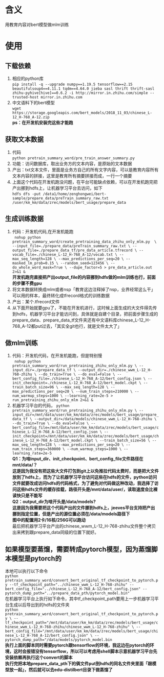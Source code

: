 

# 含义  
 用教育内容对bert模型做mlm训练


# 使用  
## 下载依赖  
1. 相应的python库  
`
pip install -q --upgrade numpy==1.19.5 tensorflow==2.15 beautifulsoup4==4.11.1 tqdm==4.64.0 jieba sasl thrift thrift-sasl zhihu-pyhive[hive]==0.6.2 -i http://mirror.in.zhihu.com/simple --trusted-host mirror.in.zhihu.com
`
2. 中文语料下的bert模型  
`
wget https://storage.googleapis.com/bert_models/2018_11_03/chinese_L-12_H-768_A-12.zip
`  
**ps：在开发机安装完这些才能跑**

## 获取文本数据  
1. 代码  
`
python pretrain_summary_word/pre_train_answer_summary.py
`  
2. 功能：访问数据库，取出业务方的文本内容，是原始的文本数据  
3. 产出：txt文本文件，里面是业务方自己的所有文字内容，可以是教育内容所有文本内容的拼接，这里是教育所有摘要拼接而成，一行一个摘要  
4. 上面这个代码在开发机跑没问题，在平台可能缺点依赖，可以在开发机跑完把产出挪到hdfs上，让机器学习平台去访问，如下  
`
hdfs dfs -put /data1/home/zenghongwei/bert-sample/prepare_data/preTrain_summary_raw.txt /user/km_km/data/zrec/models/bert_usage/prepare_data
`



## 生成训练数据  
1. 代码：开发机代码,在开发机能跑  
` nohup python pretrain_summary_word/create_pretraining_data_zhihu_only_mlm.py  \
--input_file=./prepare_data/preTrain_summary_raw.txt \
--output_file=./prepare_data_tf/pre_data_article.tfrecord \
--vocab_file=./chinese_L-12_H-768_A-12/vocab.txt \
--max_seq_length=128 \
--max_predictions_per_seq=20 \
--masked_lm_prob=0.15 \
--random_seed=123456 \
--do_whole_word_mask=True \
--dupe_factor=5 > pre_data_article.out 2>&1 &`  
**开发机跑完直接把产出output_file的内容挪到hdfs做的mlm训练也行，前面的步骤不费gpu**
2. 将文本数据转换成mlm或者nsp「教育这边注释掉了nsp，业界经常这么干」可以用的样本，最终转化成tfrecord格式的训练数据  
3. 产出：某个.tfrecord文件 
4. 从下面开始就要gpu了，不能在开发机进行，这时候上面生成的大文件得先传到hdfs，机器学习平台才能访问到，具体就是自建个目录，把前面步骤生成的prepare_data、prepare_data_tf文件夹还有中文语料库chinese_L-12_H-768_A-12都put过去，「其实全git也行，就是文件太大了」  

## 做mlm训练
1. 代码：开发机代码，在开发机能跑，但是特别慢  
` nohup python pretrain_summary_word/run_pretraining_zhihu_only_mlm.py \
   --input_dir=./prepare_data_tf \
   --output_dir=./chinese_wwm_L-12_H-768-zhihu \
   --do_train=True \
   --do_eval=False \
   --bert_config_file=./chinese_L-12_H-768_A-12/bert_config.json \
   --init_checkpoint=./chinese_L-12_H-768_A-12/bert_model.ckpt \
   --train_batch_size=96 \
   --max_seq_length=128 \
   --max_predictions_per_seq=20 \
   --num_train_steps=210000 \
   --num_warmup_steps=1000 \
   --learning_rate=2e-5 > run_pretraining_zhihu_only_mlm 2>&1 &`  
2. 机器学习平台的代码， 
`
   python pretrain_summary_word/run_pretraining_zhihu_only_mlm.py \
   --input_dir=/mnt/data/user/km_km/data/zrec/models/bert_usage/prepare_data_tf \
   --output_dir=/data/models/chinese_wwm_L-12_H-768-zhihu \
   --do_train=True \
   --do_eval=False \
   --bert_config_file=/mnt/data/user/km_km/data/zrec/models/bert_usage/chinese_L-12_H-768_A-12/bert_config.json \
   --init_checkpoint=/mnt/data/user/km_km/data/zrec/models/bert_usage/chinese_L-12_H-768_A-12/bert_model.ckpt \
   --train_batch_size=56 \
   --max_seq_length=128 \
   --max_predictions_per_seq=20 \
   --num_train_steps=360000 \
   --num_warmup_steps=1000 \
   --learning_rate=2e-5
`  
**Q1：为啥input_dir、init_checkpoint、bert_config_file文件路径在mnt/data/？**  
**这是因为我没有把这些大文件打包到git上以免推拉代码太费时，而是把大文件放到了hdfs上，而为了让机器学习平台访问这些在hdfs的文件，python访问文件就要改成访问hdfs的代码格式，为了避免对代码做这种改动，我选择了访问这些hdfs文件的缓存挂载，路径开头是/mnt/data/user/，读取速度会比裸读快只是不能写**  
**Q2：output_dir为啥开头是/data/models?**  
**这是因为我需要把这个代码产出的文件挪到hdfs上，jeeves平台支持把产出挪到指定位置，但是产出的源位置必须在/data/models路径下**   
**图中的配置用2卡/16核/256G可以跑动**  
最后把机器学习平台产出的chinese_wwm_L-12_H-768-zhihu文件整个拷贝出来拷到跟prepare_data同级的位置下就好。  


## 如果模型要蒸馏，需要转成pytorch模型，因为蒸馏脚本模型是pytorch的  
本地可以执行以下命令  
`
python pretrain_summary_word/convert_bert_original_tf_checkpoint_to_pytorch.py --tf_checkpoint_path="../chinese_wwm_L-12_H-768-zhihu" --bert_config_file="../chinese_L-12_H-768_A-12/bert_config.json" --pytorch_dump_path="../prepare_data_pth/pytorch_model.bin"
`  
在机器学习平台上执行如下命令，其中tf_checkpoint_path要用上一步机器学习平台生成以后导出到的hdfs的文件夹  
`python pretrain_summary_word/convert_bert_original_tf_checkpoint_to_pytorch.py \
--tf_checkpoint_path="/mnt/data/user/km_km/data/zrec/models/bert_usage/chinese_wwm_L-12_H-768-zhihu/chinese_wwm_L-12_H-768-zhihu" \
--bert_config_file="/mnt/data/user/km_km/data/zrec/models/bert_usage/chinese_L-12_H-768_A-12/bert_config.json" \
--pytorch_dump_path="/data/models/pytorch_model.bin`  
**执行上面的脚本同时需要pytorch跟tensorflow的环境，我这边在pytorch的环境，这时会报错没有tensorflow，所以可以考虑用shell脚本示意机器学习平台先安装依赖再执行这个convert的脚本**  
**执行完把本地prepare_data_pth下的俩文件put到hdfs的同名文件夹里面「跟模型放一起」，然后就可以去edu-distilbert目录下做蒸馏了**


